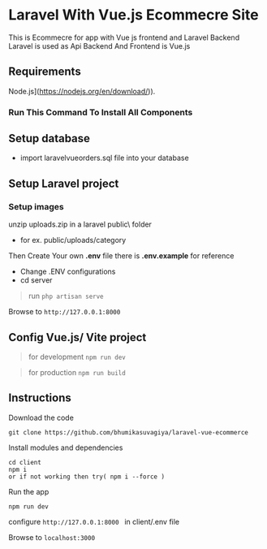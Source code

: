 

# Laravel With Vue.js Ecommecre Site
This is Ecommecre for app with Vue js frontend and Laravel Backend <br>
Laravel is used as Api Backend And Frontend is Vue.js


## Requirements
Node.js](https://nodejs.org/en/download/)).


### Run This Command To Install All Components

## Setup database
- import laravelvueorders.sql file into your database 


## Setup Laravel project

   ### Setup images


unzip uploads.zip in a laravel  public\ folder
 - for ex. public/uploads/category

Then Create Your own **.env** file there is **.env.example** for reference

- Change .ENV configurations
- cd server
> run `php artisan serve`

Browse to `http://127.0.0.1:8000`

## Config Vue.js/ Vite project

> for development `npm run dev`

> for production `npm run build`

## Instructions

Download the code

```
git clone https://github.com/bhumikasuvagiya/laravel-vue-ecommerce
```

Install modules and dependencies

```
cd client
npm i 
or if not working then try( npm i --force )

```

Run the app

```
npm run dev 

```
configure `http://127.0.0.1:8000 ` in client/.env file

Browse to `localhost:3000`





